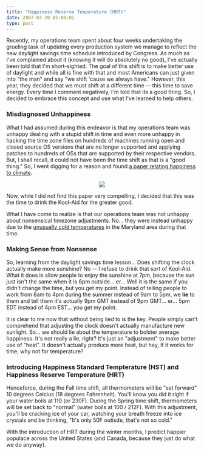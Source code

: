 ```yaml
---
title: "Happiness Reserve Temperature (HRT)"
date: 2007-03-20 05:08:01
type: post
---
```


<p>Recently, my operations team spent about four weeks undertaking the grueling task of updating every production system we manage to reflect the new daylight savings time schedule introduced by Congress.  As much as I've complained about it (knowing it will do absolutely no good), I've actually been told that I'm short-sighted.  The goal of this shift is to make better use of daylight and while all is fine with that and most Americans can just given into "the man" and say "we shift 'cause we always have."  However, this year, they decided that we must shift at a different time -- this time to save energy.  Every time I comment negatively, I'm told that its a good thing.  So, I decided to embrace this concept and use what I've learned to help others.</p>  <h3>Misdiagnosed Unhappiness</h3>  <p>What I had assumed during this endeavor is that my operations team was unhappy dealing with a stupid shift in time and even more unhappy in hacking the time zone files on hundreds of machines running open and closed source OS versions that are no longer supported and applying patches to hundreds of OSs that are supported by their respective vendors.  But, I shall recall, it could not have been the time shift as that is a "good thing."  So, I went digging for a reason and found <a href="http://www.ictp.trieste.it/~eee/seminar/Rehdanz 05-06-03 Paper.pdf">a paper relating happiness to climate</a>.</p>  <div style="text-align:center;"> <img src="http://www.lethargy.org/~jesus/uploads/happiness2celcius.png"> </div>  <p>Now, while I did not find this paper very compelling, I decided that this was the time to drink the Kool-Aid for the greater good.</p>  <p>What I have come to realize is that our operations team was not unhappy about nonsensical timezone adjustments.  No... they were instead unhappy due to the <a href="http://blogs.marylandweather.com/2007/02/coldest_morning.html">unusually cold temperatures</a> in the Maryland area during that time.</p>  <h3>Making Sense from Nonsense</h3>  <p>So, learning from the daylight savings time lesson... Does shifting the clock actually make more sunshine?  No -- I refuse to drink that sort of Kool-Aid.  What it does is allow people to enjoy the sunshine at 7pm, because the sun just isn't the same when it is 6pm outside... er... Well it is the same if you didn't change the time, but you get my point.  Instead of telling people to work from 8am to 4pm during the summer instead of 9am to 5pm, we <b>lie</b> to them and tell them it's actually 9pm GMT instead of 9pm GMT... er... 5pm EDT instead of 4pm EST... you get my point.</p>  <p>It is clear to me now that without being lied to is the key.  People simply can't comprehend that adjusting the clock doesn't actually manufacture new sunlight.  So... we should lie about the temperature to bolster average happiness.  It's not really a lie, right?  It's just an "adjustment" to make better use of "heat".  It doesn't actually produce more heat, but hey, if it works for time, why not for temperature?</p>  <h3>Introducing Happiness Standard Tempterature (HST) and Happiness Reserve Temperature (HRT)</h3>  <p>Henceforce, during the Fall time shift, all thermometers will be "set forward" 10 degrees Celcius (18 degrees Fahrenheit).  You'll know you did it right if your water boils at 110 (or 230F).  During the Spring time shift, thermometers will be set back to "normal" (water boils at 100 / 212F).  With this adjustment, you'll be cracking ice of your car, watching your breath freeze into ice crystals and be thinking, "It's only 50F outisde, that's not so cold."</p>  <p>With the introduction of HRT during the winter months, I predict happier populace across the United States (and Canada, because they just do what we do anyway).</p>
